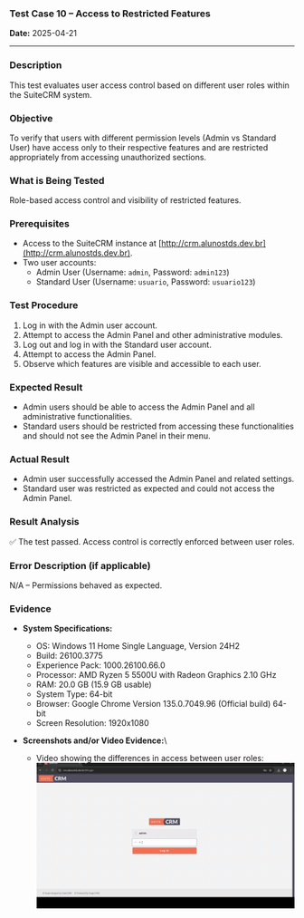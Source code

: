 ### **Test Case 10 – Access to Restricted Features**

**Date:** 2025-04-21

---

### **Description**

This test evaluates user access control based on different user roles within the SuiteCRM system.

### **Objective**

To verify that users with different permission levels (Admin vs Standard User) have access only to their respective features and are restricted appropriately from accessing unauthorized sections.

### **What is Being Tested**

Role-based access control and visibility of restricted features.

### **Prerequisites**

- Access to the SuiteCRM instance at [http://crm.alunostds.dev.br](http://crm.alunostds.dev.br).
- Two user accounts:
  - Admin User (Username: `admin`, Password: `admin123`)
  - Standard User (Username: `usuario`, Password: `usuario123`)

### **Test Procedure**

1. Log in with the Admin user account.
2. Attempt to access the Admin Panel and other administrative modules.
3. Log out and log in with the Standard user account.
4. Attempt to access the Admin Panel.
5. Observe which features are visible and accessible to each user.

### **Expected Result**

- Admin users should be able to access the Admin Panel and all administrative functionalities.
- Standard users should be restricted from accessing these functionalities and should not see the Admin Panel in their menu.

### **Actual Result**

- Admin user successfully accessed the Admin Panel and related settings.
- Standard user was restricted as expected and could not access the Admin Panel.

### **Result Analysis**

✅ The test passed. Access control is correctly enforced between user roles.

### **Error Description (if applicable)**

N/A – Permissions behaved as expected.

### **Evidence**
- **System Specifications:**
  - OS: Windows 11 Home Single Language, Version 24H2
  - Build: 26100.3775
  - Experience Pack: 1000.26100.66.0
  - Processor: AMD Ryzen 5 5500U with Radeon Graphics 2.10 GHz
  - RAM: 20.0 GB (15.9 GB usable)
  - System Type: 64-bit
  - Browser: Google Chrome Version 135.0.7049.96 (Official build) 64-bit
  - Screen Resolution: 1920x1080

- **Screenshots and/or Video Evidence:**\
    - Video showing the differences in access between user roles:
    ![GIF](../evidence/test10-evidence.gif)

